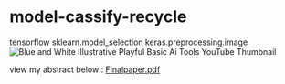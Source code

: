 # model-cassify-recycle
tensorflow sklearn.model_selection keras.preprocessing.image
![Blue and White Illustrative Playful Basic Ai Tools YouTube Thumbnail](https://github.com/slowhandc1ap/model-cassify-recycle/assets/120072774/1ec1e8a7-d40c-46c3-bfaa-57e0c62a1efc)

view my abstract below :
[Finalpaper.pdf](https://github.com/slowhandc1ap/model-cassify-recycle/files/15049784/Finalpaper.pdf)
